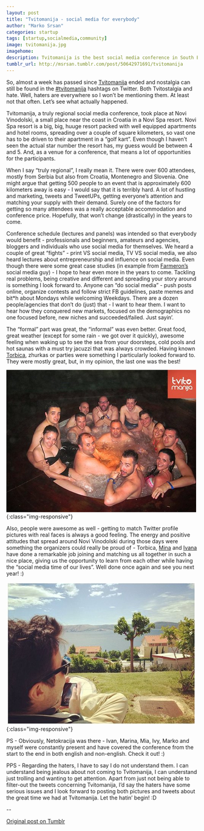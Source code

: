 ```yaml
---
layout: post
title: "Tvitomanija - social media for everybody"
author: "Marko Srsan"
categories: startup
tags: [startup,socialmedia,community]
image: tvitomanija.jpg
imagehome: 
description: Tvitomanija is the best social media conference in South East Europe that gathered social media geeks across the region.
tumblr_url: http://msrsan.tumblr.com/post/50642971691/tvitomanija
---
```

So, almost a week has passed since [Tvitomanija](http://www.tvitomanija.me/) ended and nostalgia can still be found in the [#tvitomanija](https://twitter.com/search?f=tweets&q=tvitomanija&src=typd) hashtags on Twitter. Both Tvitostalgia and hate. Well, haters are everywhere so I won’t be mentioning them. At least not that often. Let’s see what actually happened.

Tvitomanija, a truly regional social media conference, took place at Novi Vinodolski, a small place near the coast in Croatia in a Novi Spa resort. Novi Spa resort is a big, big, huuge resort packed with well equipped apartments and hotel rooms, spreading over a couple of square kilometers, so vast one has to be driven to their apartment in a “golf kart”. Even though I haven’t seen the actual star number the resort has, my guess would be between 4 and 5. And, as a venue for a conference, that means a lot of opportunities for the participants. 

When I say “truly regional”, I really mean it. There were over 600 attendees, mostly from Serbia but also from Croatia, Montenegro and Slovenia. One might argue that getting 500 people to an event that is approximately 600 kilometers away is easy - I would say that it is terribly hard. A lot of hustling and marketing, tweets and TweetUPs, getting everyone’s attention and matching your supply with their demand. Surely one of the factors for getting so many attendees was a really acceptable accommodation and conference price. Hopefully, that won’t change (drastically) in the years to come. 

Conference schedule (lectures and panels) was intended so that everybody would benefit - professionals and beginners, amateurs and agencies, bloggers and individuals who use social media for themselves. We heard a couple of great “fights” - print VS social media, TV VS social media, we also heard lectures about entrepreneurship and influence on social media. Even though there were some great case studies (in example from [Farmeron’s](http://www.farmeron.com/) social media guy) - I hope to hear even more in the years to come. Tackling real problems, being creative and different and spreading your story around is something I look forward to. Anyone can “do social media” - push posts online, organize contests and follow strict FB guidelines, paste memes and bit*h about Mondays while welcoming Weekdays. There are a dozen people/agencies that don’t do (just) that - I want to hear them. I want to hear how they conquered new markets, focused on the demographics no one focused before, new niches and succeeded/failed. Just sayin’.

The “formal” part was great, the “informal” was even better. Great food, great weather (except for some rain - we got over it quickly), awesome feeling when waking up to see the sea from your doorsteps, cold pools and hot saunas with a must try jacuzzi that was always crowded. Having known [Torbica](https://twitter.com/torbica), zhurkas or parties were something I particularly looked forward to. They were mostly great, but, in my opinion, the last one was the best! 

![Squeezed](../assets/img/tvitomanija2.jpg){:class="img-responsive"}

Also, people were awesome as well - getting to match Twitter profile pictures with real faces is always a good feeling. The energy and positive attitudes that spread around Novi Vinodolski during those days were something the organizers could really be proud of - Torbica, [Mina](https://twitter.com/Mina_fu) and [Ivana](https://twitter.com/IDrecun) have done a remarkable job joining and matching us all together in such a nice place, giving us the opportunity to learn from each other while having the “social media time of our lives”. Well done once again and see you next year! :)

![Chillin'](../assets/img/tvitomanija3.jpg){:class="img-responsive"}

PS - Obviously, Netokracija was there - Ivan, Marina, Mia, Ivy, Marko and myself were constantly present and have covered the conference from the start to the end in both english and non-english. Check it out! :)

PPS - Regarding the haters, I have to say I do not understand them. I can understand being jealous about not coming to Tvitomanija, I can understand just trolling and wanting to get attention. Apart from just not being able to filter-out the tweets concerning Tvitomanija, I’d say the haters have some serious issues and I look forward to posting both pictures and tweets about the great time we had at Tvitomanija. Let the hatin’ begin! :D  

--

[Original post on Tumblr](http://msrsan.tumblr.com/post/50642971691/tvitomanija)
